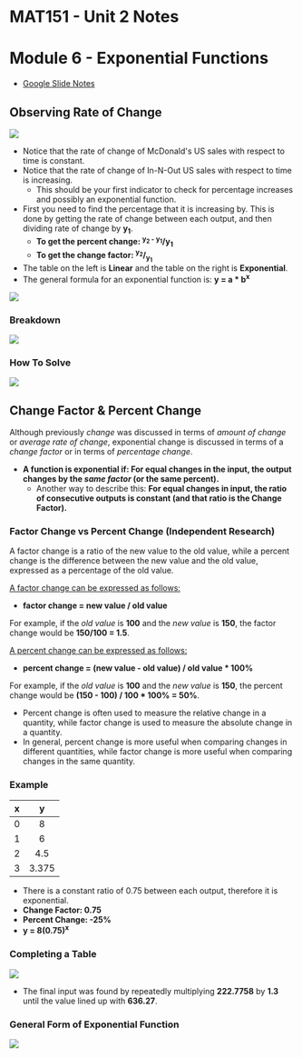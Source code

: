 # MAT151 - Unit 2 Notes

# Module 6 - Exponential Functions

- [Google Slide Notes](https://docs.google.com/presentation/d/e/2PACX-1vRiJOQNi7YVfoQlYTg99eu4oC018eSmkMfaK_ZV67jTYosFndZK_SaWhUj2wJF-fBmyZ_kq6_0op-eV/embed?start=false&loop=false&delayms=3000)

## Observing Rate of Change

![](assets/rate_of_change_001.png)

- Notice that the rate of change of McDonald's US sales with respect to time is
  constant.
- Notice that the rate of change of In-N-Out US sales with respect to time is
  increasing.
  - This should be your first indicator to check for percentage increases and
    possibly an exponential function.
- First you need to find the percentage that it is increasing by. This is done
  by getting the rate of change between each output, and then dividing rate of
  change by **y<sub>1</sub>**.
  - **To get the percent change: <sup>y<sub>2</sub> - y<sub>1</sub></sup>/y<sub>1</sub>**
  - **To get the change factor: <sup>y<sub>2</sub></sup>/<sub>y<sub>1</sub></sub>**
- The table on the left is **Linear** and the table on the right is
  **Exponential**.
- The general formula for an exponential function is: **y = a * b<sup>x</sup>**

![](assets/rate_of_change_002.png)

### Breakdown

![](assets/rate_of_change_004.png)

### How To Solve

![](assets/rate_of_change_003.png)

## Change Factor & Percent Change

Although previously _change_ was discussed in terms of _amount of change_ or
_average rate of change_, exponential change is discussed in terms of a _change
factor_ or in terms of _percentage change_.

- **A function is exponential if: For equal changes in the input, the output
  changes by the _same factor_ (or the same percent).**
  - Another way to describe this: **For equal changes in input, the ratio of
    consecutive outputs is constant (and that ratio is the Change Factor).**

### Factor Change vs Percent Change (Independent Research)

A factor change is a ratio of the new value to the old value, while a percent
change is the difference between the new value and the old value, expressed as a
percentage of the old value.

<u>A factor change can be expressed as follows:</u>

- **factor change = new value / old value**

For example, if the _old value_ is **100** and the _new value_ is **150**, the
factor change would be **150/100 = 1.5**.

<u>A percent change can be expressed as follows:</u>

- **percent change = (new value - old value) / old value * 100%**

For example, if the _old value_ is **100** and the _new value_ is **150**, the
percent change would be **(150 - 100) / 100 * 100% = 50%**.

- Percent change is often used to measure the relative change in a quantity,
  while factor change is used to measure the absolute change in a quantity.
- In general, percent change is more useful when comparing changes in different
  quantities, while factor change is more useful when comparing changes in the
  same quantity.

### Example

|  x  |   y   |
|:---:|:-----:|
|  0  |   8   |
|  1  |   6   |
|  2  |  4.5  |
|  3  | 3.375 |

- There is a constant ratio of 0.75 between each output, therefore it is
  exponential.
- **Change Factor: 0.75**
- **Percent Change: -25%**
- **y = 8(0.75)<sup>x</sup>**

### Completing a Table

![](assets/exponential_functions_001.png)

- The final input was found by repeatedly multiplying **222.7758** by **1.3** 
  until the value lined up with **636.27**.

### General Form of Exponential Function

![](assets/general_form_of_exponential_function_001.png)